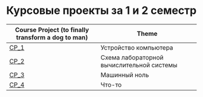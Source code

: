 # Курсовые проекты за 1 и 2 семестр 


| **Course Project (to finally transform a dog to man)** |**Theme** |
| ------ | ----- |
| [CP_1]() | Устройство компьютера |
| [CP_2](https://github.com/box1t/1st_course_MAI/blob/main/course_projects/1_sem/CP_2.pdf) | Схема лабораторной вычислительной системы |
| [CP_3]() | Машинный ноль |
| [CP_4]() | Что-то |
